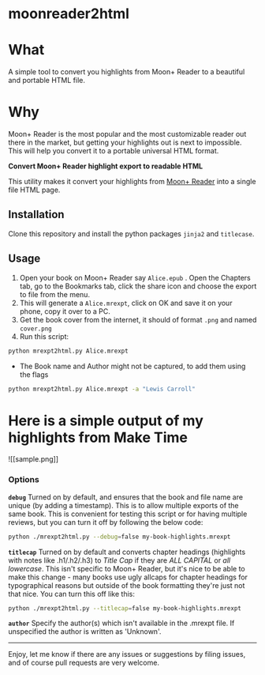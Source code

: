 # moonreader2html

# What
A simple tool to convert you highlights from Moon+ Reader to a beautiful and portable HTML file.

# Why
Moon+ Reader is the most popular and the most customizable reader out there in the market, but getting your highlights out is next to impossible. This will help you convert it to a portable universal HTML format.


**Convert Moon+ Reader highlight export to readable HTML**

This utility makes it convert your highlights from [Moon+ Reader](https://play.google.com/store/apps/details?id=com.flyersoft.moonreaderp&hl=en&gl=US) into a single file HTML page.

## Installation
Clone this repository and install the python packages `jinja2` and `titlecase`.

## Usage
1. Open your book on Moon+ Reader say `Alice.epub` . Open the Chapters tab, go to the Bookmarks tab, click the share icon and choose the export to file from the menu.
2. This will generate a `Alice.mrexpt`, click on OK and save it on your phone, copy it over to a PC.
3. Get the book cover from the internet, it should of format `.png` and named `cover.png`
4.  Run this script:
```bash
python mrexpt2html.py Alice.mrexpt
```

- The Book name and Author might not be captured, to add them using the flags
```bash
python mrexpt2html.py Alice.mrexpt -a "Lewis Carroll"
```


# Here is a simple output of my highlights from Make Time

![[sample.png]]

### Options
**`debug`**
Turned on by default, and ensures that the book and file name are unique (by adding a timestamp). This is to allow multiple exports of the same book. This is convenient for testing this script or for having multiple reviews, but you can turn it off by following the below code: 
```bash
python ./mrexpt2html.py --debug=false my-book-highlights.mrexpt
```


**`titlecap`**
Turned on by default and converts chapter headings (highlights with notes like .h1/.h2/.h3) to *Title Cap* if they are *ALL CAPITAL* or *all lowercase*. This isn't specific to Moon+ Reader, but it's nice to be able to make this change - many books use ugly allcaps for chapter headings for typographical reasons but outside of the book formatting they're just not that nice. You can turn this off like this:

```bash
python ./mrexpt2html.py --titlecap=false my-book-highlights.mrexpt
```


**`author`**
Specify the author(s) which isn't available in the .mrexpt file. If unspecified the author is written as 'Unknown'.

---

Enjoy, let me know if there are any issues or suggestions by filing issues, and of course pull requests are very welcome.
